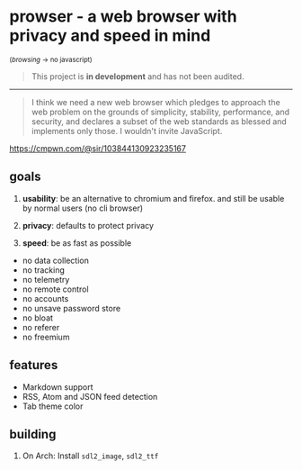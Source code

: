 # prowser - a web browser with privacy and speed in mind

<small>(_browsing_ → no javascript)</small>

> This project is **in development** and has not been audited.

---

> I think we need a new web browser which pledges to approach the web problem on the grounds of simplicity, stability, performance, and security, and declares a subset of the web standards as blessed and implements only those.
> I wouldn't invite JavaScript.

https://cmpwn.com/@sir/103844130923235167

## goals

1. **usability**: be an alternative to chromium and firefox. and still be usable by normal users (no cli browser)

1. **privacy**: defaults to protect privacy

1. **speed**: be as fast as possible

-   no data collection
-   no tracking
-   no telemetry
-   no remote control
-   no accounts
-   no unsave password store
-   no bloat
-   no referer
-   no freemium

## features

-   Markdown support
-   RSS, Atom and JSON feed detection
-   Tab theme color

## building

1. On Arch: Install `sdl2_image`, `sdl2_ttf`
